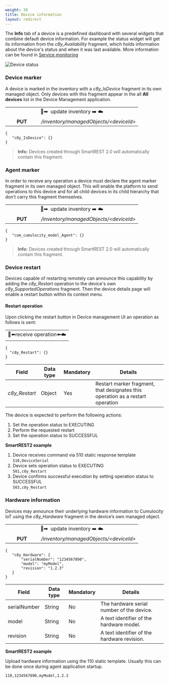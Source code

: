 ```yaml
---
weight: 30
title: Device information
layout: redirect
---
```


The **Info** tab of a device is a predefined dashboard with several widgets that combine default device information. For example the status widget will get its information from the *c8y_Availability* fragment, which holds information about the device's status and when it was last available. More information can be found in [Service monitoring](/users-guide/device-management/#service-monitoring)

![Device status](/images/reference-guide/device-status.png)

### Device marker

 A device is marked in the inventory with a *c8y_IsDevice* fragment in its own managed object. Only devices with this fragment appear in the all **All devices** list in the Device Management application.

<table>
<colgroup>
<col width="25%">
<col width="75%">
</colgroup>
<tbody>
<tr>
<td style="text-align:center" colspan="2" rowspan="1"> &#x1f4f1;&#10145; &#65039; update inventory &#10145;&#65039; &#9729;&#65039;</td>
</tr>
<tr>
<td style="text-align:center"><b>PUT</b>
</td>
<td style="text-align:center"><em>/inventory/managedObjects/&lt;deviceId&gt;</em>
</td>
</tr>
</tbody>
</table>

```
{
   "c8y_IsDevice": {}
}
```

> **Info:** Devices created through SmartREST 2.0 will automatically contain this fragment.

### Agent marker

In order to receive any operation a device must declare the agent marker fragment in its own managed object. This will enable the platform to send operations to this device and for all child devices in its child hierarchy that don’t carry this fragment themselves.

<table>
<colgroup>
<col width="25%">
<col width="75%">
</colgroup>
<tbody>
<tr>
<td style="text-align:center" colspan="2" rowspan="1"> &#x1f4f1;&#10145; &#65039; update inventory &#10145;&#65039; &#9729;&#65039;</td>
</tr>
<t>
<td style="text-align:center"><b>PUT</b>
</td>
<td style="text-align:center"><em>/inventory/managedObjects/&lt;deviceId&gt;</em>
</td>
</tr>
</tbody>
</table>

```
{
   "com_cumulocity_model_Agent": {}
}
```

> **Info:** Devices created through SmartREST 2.0 will automatically contain this fragment.

### Device restart

Devices capable of restarting remotely can announce this capability by adding the *c8y_Restart* operation to the device's own *c8y_SupportedOperations* fragment. Then the device details page will enable a restart button within its context menu.

#### Restart operation

Upon clicking the restart button in Device management UI an operation as follows is sent:

<table>
<tbody>
<tr>
<td style="text-align:center">
&#x1f4f1;&#11013;&#65039;receive operation&#11013;&#65039;&#9729;&#65039;
</td>
</tr>
</tbody>
</table>

```
{
  "c8y_Restart": {}
}
```

|Field|Data type|Mandatory|Details|
|----|----|----|----|
|*c8y_Restart*|Object|Yes|Restart marker fragment, that designates this operation as a restart operation|

The device is expected to perform the following actions:
1. Set the operation status to EXECUTING
2. Perform the requested restart
3. Set the operation status to SUCCESSFUL

**SmartREST2 example**

1. Device receives command via 510 static response template <br>
  `510,DeviceSerial`
2. Device sets operation status to EXECUTING <br>
  `501,c8y_Restart`
3. Device confirms successful execution by setting operation status to SUCCESSFUL <br>
  `503,c8y_Restart`


### Hardware information

Devices may announce their underlying hardware information to Cumulocity IoT using the *c8y_Hardware* fragment in the device’s own managed object.

<table>
<colgroup>
<col width="25%">
<col width="75%">
</colgroup>
<tbody>
<tr>
<td style="text-align:center" colspan="2" rowspan="1"> &#x1f4f1;&#10145; &#65039; update inventory &#10145;&#65039; &#9729;&#65039;</td>
</tr>
<tr>
<td style="text-align:center"><b>PUT</b>
</td>
<td style="text-align:center"><em>/inventory/managedObjects/&lt;deviceId&gt;</em>
</td>
</tr>
</tbody>
</table>

```
{
   "c8y_Hardware": {
       "serialNumber": "1234567890",
       "model": "myModel",
       "revision": "1.2.3"
   }
}
```

|Field|Data type|Mandatory|Details|
|----|----|----|----|
|serialNumber|String|No|The hardware serial number of the device.|
|model|String|No|A text identifier of the hardware model.|
|revision|String|No|A text identifier of the hardware revision.|

**SmartREST2 example**

Upload hardware information using the 110 static template. Usually this can be done once during agent application startup.

`110,1234567890,myModel,1.2.3`
